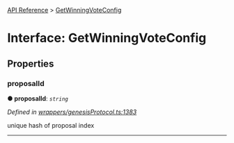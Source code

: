 [API Reference](../README.md) > [GetWinningVoteConfig](../interfaces/GetWinningVoteConfig.md)



# Interface: GetWinningVoteConfig


## Properties
<a id="proposalId"></a>

###  proposalId

**●  proposalId**:  *`string`* 

*Defined in [wrappers/genesisProtocol.ts:1383](https://github.com/daostack/arc.js/blob/42de6847/lib/wrappers/genesisProtocol.ts#L1383)*



unique hash of proposal index




___


